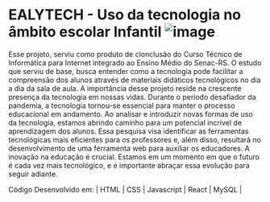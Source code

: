 # EALYTECH - Uso da tecnologia no âmbito escolar Infantil ![image](https://github.com/wotavio/EARLYTECH/assets/83969703/4ab6693f-0606-4b6e-ae0e-e0ef6aff37b6)


Esse projeto, serviu como produto de clonclusão do Curso Técnico de Informática para Internet integrado ao Ensino Médio do Senac-RS. O estudo que serviu de base, busca entender como a tecnologia pode facilitar a compreensão dos alunos através de materiais didáticos tecnológicos no dia a dia da sala de aula. A importância desse projeto reside na crescente presença da tecnologia em nossas vidas. Durante o período desafiador da pandemia, a tecnologia tornou-se essencial para manter o processo educacional em andamento. Ao analisar e introduzir novas formas de uso da tecnologia, estamos abrindo caminho para um potencial incrível de aprendizagem dos alunos. Essa pesquisa visa identificar as ferramentas tecnológicas mais eficientes para os professores e, além disso, resultará no desenvolvimento de uma ferramenta web para auxiliar os educadores. A inovação na educação é crucial. Estamos em um momento em que o futuro é cada vez mais tecnológico, e é importante abraçar essa evolução para seguir adiante.

Código Desenvolvido em:
| HTML | CSS | Javascript | React | MySQL |
